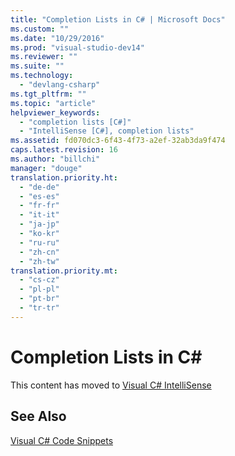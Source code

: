 ```yaml
---
title: "Completion Lists in C# | Microsoft Docs"
ms.custom: ""
ms.date: "10/29/2016"
ms.prod: "visual-studio-dev14"
ms.reviewer: ""
ms.suite: ""
ms.technology: 
  - "devlang-csharp"
ms.tgt_pltfrm: ""
ms.topic: "article"
helpviewer_keywords: 
  - "completion lists [C#]"
  - "IntelliSense [C#], completion lists"
ms.assetid: fd070dc3-6f43-4f73-a2ef-32ab3da9f474
caps.latest.revision: 16
ms.author: "billchi"
manager: "douge"
translation.priority.ht: 
  - "de-de"
  - "es-es"
  - "fr-fr"
  - "it-it"
  - "ja-jp"
  - "ko-kr"
  - "ru-ru"
  - "zh-cn"
  - "zh-tw"
translation.priority.mt: 
  - "cs-cz"
  - "pl-pl"
  - "pt-br"
  - "tr-tr"
---
```

# Completion Lists in C#
This content has moved to [Visual C# IntelliSense](../ide/visual-csharp-intellisense.md)  
  
## See Also  
 [Visual C# Code Snippets](../ide/visual-csharp-code-snippets.md)